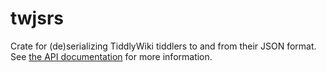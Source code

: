 # twjsrs

Crate for (de)serializing TiddlyWiki tiddlers to and from their JSON format.
See [the API documentation][api] for more information.

[api]: https://docs.rs/twjsrs/0.1.0/
